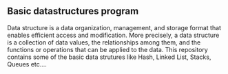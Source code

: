 ## Basic datastructures program

Data structure is a data organization, management, and storage format that enables efficient access and modification. More precisely, a data structure is a collection of data values, the relationships among them, and the functions or operations that can be applied to the data. This repository contains some of the basic data strutures like Hash, Linked List, Stacks, Queues etc....

